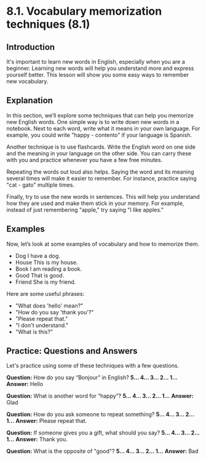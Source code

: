 # 8.1. Vocabulary memorization techniques (8.1)

## Introduction

It's important to learn new words in English, especially when you are a beginner. Learning new words will help you understand more and express yourself better. This lesson will show you some easy ways to remember new vocabulary.

## Explanation

In this section, we’ll explore some techniques that can help you memorize new English words. One simple way is to write down new words in a notebook.  Next to each word, write what it means in your own language.  For example, you could write "happy - contento" if your language is Spanish.

Another technique is to use flashcards. Write the English word on one side and the meaning in your language on the other side. You can carry these with you and practice whenever you have a few free minutes.

Repeating the words out loud also helps. Saying the word and its meaning several times will make it easier to remember.  For instance, practice saying "cat - gato" multiple times.

Finally, try to use the new words in sentences. This will help you understand how they are used and make them stick in your memory.  For example, instead of just remembering "apple," try saying "I like apples."

## Examples

Now, let’s look at some examples of vocabulary and how to memorize them.

- Dog
    I have a dog.
- House
    This is my house.
- Book
    I am reading a book.
- Good
    That is good.
- Friend
    She is my friend.

Here are some useful phrases:

- "What does 'hello' mean?"
- "How do you say 'thank you'?"
- "Please repeat that."
- "I don't understand."
- "What is this?"

## Practice: Questions and Answers

Let's practice using some of these techniques with a few questions.

**Question:** How do you say “Bonjour” in English?
**5... 4... 3... 2... 1...**
**Answer:** Hello

**Question:** What is another word for “happy”?
**5... 4... 3... 2... 1...**
**Answer:** Glad

**Question:** How do you ask someone to repeat something?
**5... 4... 3... 2... 1...**
**Answer:** Please repeat that.

**Question:** If someone gives you a gift, what should you say?
**5... 4... 3... 2... 1...**
**Answer:** Thank you.

**Question:** What is the opposite of "good"?
**5... 4... 3... 2... 1...**
**Answer:** Bad

